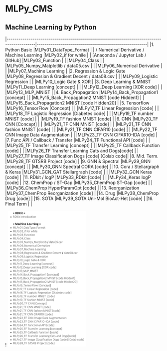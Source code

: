 # MLPy_CMS
## Machine Learning by Python 
|--------------------------------------------------------------------------------------------|-------------------------------------------------------|
|1. Python Basic |MLPy01_DataType_Format                                 |
|   / Numerical Derivative / Machine Learning                                                                                         |MLPy02_if for while                                    | 
|  [Anaconda / Jupyter Lab / GitHub]                                                                                           |MLPy03_Function                                        |
|                                                                                            |MLPy04_Class                                           |
|                                                                                            |MLPy05_Numpy_Matplotlib / data05.csv                   |
|                                                                                            |MLPy06_Numerical Derivative                            |
|                                                                                            |MLPy07_Machine Learning                                |
|2. Regression  & Logic Gate                                                                 |MLPy08_Regression & Gradient Decent / data08.csv       |
|                                                                                            |MLPy09_Logistic Regression                             |
|                                                                                            |MLPy10_Logic Gate & XOR                                |
|3. Deep Learning & MNIST                                                                    |MLPy11_Deep Learning [concept]                         |
|                                                                                            |MLPy12_Deep Learning [XOR code]                        |
|                                                                                            |MLPy13_MLP_MNIST                                       |
|4. Back_Propagation                                                                         |MLPy14_Back_Propagation1 [concept]                     |
|                                                                                            |MLPy15_Back_Propagation2 MNIST [code Hidden1]          |
|                                                                                            |MLPy15_Back_Propagation2 MNIST [code Hidden20]         |
|5. Tensorflow                                                                               |MLPy16_TensorFlow [Concept]                            |
|                                                                                            |MLPy17_TF Linear Regression [code]                     |
|                                                                                            |MLPy18_TF Logistic Regression [Diabetes code]          |
|                                                                                            |MLPy19_TF number MNIST [code]                          |
|                                                                                            |MLPy19_TF fashion MNIST [code]                         |
|6. CNN                                                                                      |MLPy20_TF CNN [Concept]                                |
|                                                                                            |MLPy21_TF CNN MNIST [code]                             |
|                                                                                            |MLPy21_TF CNN fashion MNIST [code]                     |
|                                                                                            |MLPy21_TF CNN CIFAR10 [code]                           |
|                                                                                            |MLPy22_TF CNN Image Data Augmentation                  |
|                                                                                            |MLPy23_TF CNN CIFAR10-IDA [code]                       |
|7. Func API / Callback / Transfer                                                           |MLPy24_TF Functional API [code]                        |
|                                                                                            |MLPy25_TF Transfer Learning [concept]                  |
|                                                                                            |MLPy25_TF Callback Function [code]                     |
|                                                                                            |MLPy26_TF Transfer Learning Cats and Dogs[code]        |
|                                                                                            |MLPy27_TF Image Classification Dogs [code] [Colab code]|
|8. Mid. Term.                                                                               |MLPy28_TF GTSRB Project [code]                         |
|9. GNN & Spectral                                                                           |MLPy29_GNN [concept]                                   |
|                                                                                            |MLPy30_GNN Spectral CORA [code]                        |
|10. Cora / Stellargraph & Keras                                                             |MLPy31_GCN_GAT Stellargraph [code]                     |
|                                                                                            |MLPy32_GCN Keras [code]                                |
|11. RDkit / logP                                                                            |MLPy33_RDkit [code]                                    |
|                                                                                            |MLPy34_Keras logP [code]                               |
|12. ChemProp / ST-Gap                                                                       |MLPy35_ChemProp ST-Gap [code]                          |
|                                                                                            |MLPy36_ChemProp HyperParamOpt [code]                   |
|13. Reorganization                                                                          |MLPy37_ChemProp Reorganization [code]                  |
|14. Drug                                                                                    |MLPy38_ChemProp Drug [code]                            |
|15. SOTA                                                                                    |MLPy39_SOTA Uni-Mol BioAct-Het [code]                  |
|16. Final Term                                                                              |                                                       |

! <img src="https://github.com/suleechem/MLPy_CMS/blob/226f1eb2be1198c112c67b82c6ab7b209460b508/Lec_list.png" style="width: 50%; height: 50%;">
